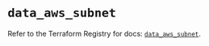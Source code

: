 # `data_aws_subnet`

Refer to the Terraform Registry for docs: [`data_aws_subnet`](https://registry.terraform.io/providers/hashicorp/aws/6.13.0/docs/data-sources/subnet).
